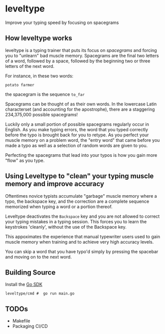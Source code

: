 # leveltype
Improve your typing speed by focusing on spacegrams

## How leveltype works

leveltype is a typing trainer that puts its focus on *spacegrams* and forcing you to "unlearn" bad muscle memory. Spacegrams are the final two letters of a word, followed by a space, followed by the beginning two or three letters of the next word.

For instance, in these two words:
```
potato farmer
```
the spacegram is the sequence `to_far`

Spacegrams can be thought of as their own words.  In the lowercase Latin characterset (and accounting for the apostrophe), there are a staggering 234,375,000 possible spacegrams!

Luckily only a small portion of possible spacegrams regularly occur in English.  As you make typing errors, the word that you typed correctly before the typo is brought back for you to retype.   As you perfect your muscle memory on a problem word, the "entry word" that came before you made a typo as well as a selection of random words are given to you.

Perfecting the spacegrams that lead into your typos is how you gain more "flow" as you type.

## Using Leveltype to "clean" your typing muscle memory and improve accuracy

Oftentimes novice typists accumulate "garbage" muscle memory where a typo, the backspace key, and the correction are a complete sequence memorized when typing a word or a portion thereof.

Leveltype deactivates the `Backspace` key and you are not allowed to correct your typing mistakes in a typing session.  This forces you to learn the keystrokes 'cleanly', without the use of the Backspace key.  

This appoximates the experience that manual typewriter users used to gain muscle memory when training and to achieve very high accuracy levels.

You can skip a word that you have typo'd simply by pressing the spacebar and moving on to the next word.

## Building Source

Install the [Go SDK][go sdk]

```
leveltype/cmd #  go run main.go
```

## TODOs
- Makefile
- Packaging CI/CD

[go sdk]: https://go.dev/dl/